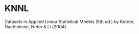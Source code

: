 # KNNL
Datasets in Applied Linear Statistical Models (5th ed.) by Kutner, Nachtsheim, Neter & Li (2004)
